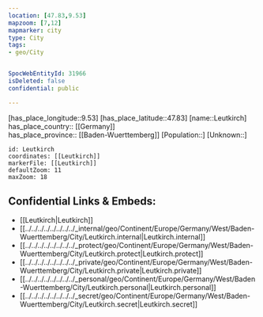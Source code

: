 ```yaml
---
location: [47.83,9.53] 
mapzoom: [7,12] 
mapmarker: city 
type: City
tags:
- geo/City


SpocWebEntityId: 31966
isDeleted: false
confidential: public

---
```

[has_place_longitude::9.53] 
[has_place_latitude::47.83] 
[name::Leutkirch] 
has_place_country:: [[Germany]]  
has_place_province:: [[Baden-Wuerttemberg]] 
[Population::] 
[Unknown::] 


```leaflet
id: Leutkirch
coordinates: [[Leutkirch]] 
markerFile: [[Leutkirch]] 
defaultZoom: 11 
maxZoom: 18
```


## Confidential Links & Embeds: 
- [[Leutkirch|Leutkirch]]  
- [[../../../../../../../../_internal/geo/Continent/Europe/Germany/West/Baden-Wuerttemberg/City/Leutkirch.internal|Leutkirch.internal]] 
- [[../../../../../../../../_protect/geo/Continent/Europe/Germany/West/Baden-Wuerttemberg/City/Leutkirch.protect|Leutkirch.protect]] 
- [[../../../../../../../../_private/geo/Continent/Europe/Germany/West/Baden-Wuerttemberg/City/Leutkirch.private|Leutkirch.private]] 
- [[../../../../../../../../_personal/geo/Continent/Europe/Germany/West/Baden-Wuerttemberg/City/Leutkirch.personal|Leutkirch.personal]] 
- [[../../../../../../../../_secret/geo/Continent/Europe/Germany/West/Baden-Wuerttemberg/City/Leutkirch.secret|Leutkirch.secret]] 

